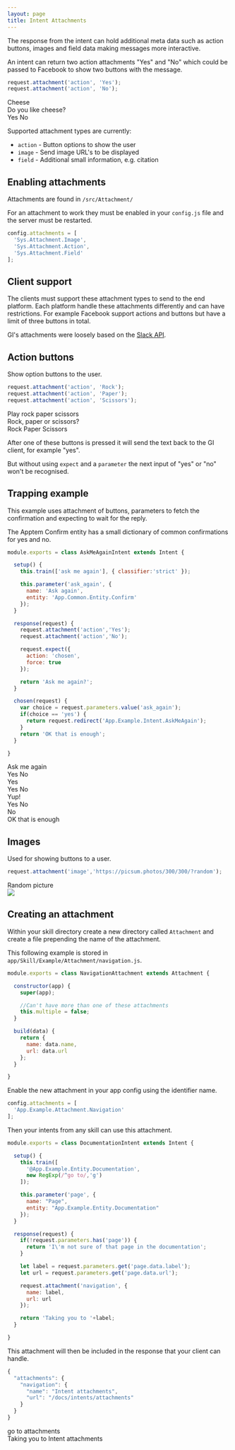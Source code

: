 ```yaml
---
layout: page
title: Intent Attachments
---
```


The response from the intent can hold additional meta data such as action buttons, images and field data making messages more interactive.

An intent can return two action attachments "Yes" and "No" which could be passed to Facebook to show two buttons with the message.

~~~javascript
request.attachment('action', 'Yes');
request.attachment('action', 'No');
~~~


<div class="chat" markdown="0">
  <div class="user"><span>Cheese</span></div>
  <div class="bot"><span>Do you like cheese?</span></div>
  <div class="attachment attachment-buttons">
    <span>Yes</span>
    <span>No</span>
  </div>
</div>



Supported attachment types are currently:

* `action` - Button options to show the user
* `image` - Send image URL's to be displayed
* `field` - Additional small information, e.g. citation


## Enabling attachments

Attachments are found in `/src/Attachment/`

For an attachment to work they must be enabled in your `config.js` file and the server must be restarted.

~~~javascript
config.attachments = [
  'Sys.Attachment.Image',
  'Sys.Attachment.Action',
  'Sys.Attachment.Field'
];
~~~





## Client support

The clients must support these attachment types to send to the end platform. Each platform handle these attachments differently and can have restrictions. For example Facebook support actions and buttons but have a limit of three buttons in total.

GI's attachments were loosely based on the [Slack API](https://api.slack.com/docs/message-attachments).





## Action buttons

Show option buttons to the user.

~~~javascript
request.attachment('action', 'Rock');
request.attachment('action', 'Paper');
request.attachment('action', 'Scissors');
~~~

<div class="chat" markdown="0">
  <div class="user"><span>Play rock paper scissors</span></div>
  <div class="bot"><span>Rock, paper or scissors?</span></div>
  <div class="attachment attachment-buttons">
    <span>Rock</span>
    <span>Paper</span>
    <span>Scissors</span>
  </div>
</div>

After one of these buttons is pressed it will send the text back to the GI client, for example "yes".

But without using `expect` and a `parameter` the next input of "yes" or "no" won't be recognised.





## Trapping example

This example uses attachment of buttons, parameters to fetch the confirmation and expecting to wait for the reply.

The Apptem Confirm entity has a small dictionary of common confirmations for yes and no.

~~~javascript
module.exports = class AskMeAgainIntent extends Intent {

  setup() {
    this.train(['ask me again'], { classifier:'strict' });

    this.parameter('ask_again', {
      name: 'Ask again',
      entity: 'App.Common.Entity.Confirm'
    });
  }

  response(request) {
    request.attachment('action','Yes');
    request.attachment('action','No');

    request.expect({
      action: 'chosen',
      force: true
    });

    return 'Ask me again?';
  }

  chosen(request) {
    var choice = request.parameters.value('ask_again');
    if(choice == 'yes') {
      return request.redirect('App.Example.Intent.AskMeAgain');
    }
    return 'OK that is enough';
  }

}
~~~


<div class="chat" markdown="0">
  <div class="user"><span>Ask me again</span></div>
  <div class="attachment attachment-buttons">
    <span>Yes</span>
    <span>No</span>
  </div>
  <div class="user"><span>Yes</span></div>
  <div class="attachment attachment-buttons">
    <span>Yes</span>
    <span>No</span>
  </div>
  <div class="user"><span>Yup!</span></div>
  <div class="attachment attachment-buttons">
    <span>Yes</span>
    <span>No</span>
  </div>
  <div class="user"><span>No</span></div>
  <div class="bot"><span>OK that is enough</span></div>
</div>


## Images

Used for showing buttons to a user.

~~~javascript
request.attachment('image','https://picsum.photos/300/300/?random');
~~~

<div class="chat" markdown="0">
  <div class="user"><span>Random picture</span></div>
  <div class="bot"><span><img src="https://picsum.photos/300/300/?random"></span></div>
</div>



## Creating an attachment

Within your skill directory create a new directory called `Attachment` and create a file prepending the name of the attachment.

This following example is stored in `app/Skill/Example/Attachment/navigation.js`.


~~~javascript
module.exports = class NavigationAttachment extends Attachment {

  constructor(app) {
    super(app);

    //Can't have more than one of these attachments
    this.multiple = false;
  }

  build(data) {
    return {
      name: data.name,
      url: data.url
    };
  }

}
~~~

Enable the new attachment in your app config using the identifier name.

~~~javascript
config.attachments = [
  'App.Example.Attachment.Navigation'
];
~~~

Then your intents from any skill can use this attachment.

~~~javascript
module.exports = class DocumentationIntent extends Intent {

  setup() {
    this.train([
      '@App.Example.Entity.Documentation',
      new RegExp(/^go to/,'g')
    ]);

    this.parameter('page', {
      name: "Page",
      entity: "App.Example.Entity.Documentation"
    });
  }

  response(request) {
    if(!request.parameters.has('page')) {
      return 'I\'m not sure of that page in the documentation';
    }

    let label = request.parameters.get('page.data.label');
    let url = request.parameters.get('page.data.url');

    request.attachment('navigation', {
      name: label,
      url: url
    });

    return 'Taking you to '+label;
  }

}
~~~

This attachment will then be included in the response that your client can handle.


~~~javascript
{
  "attachments": {
    "navigation": {
      "name": "Intent attachments",
      "url": "/docs/intents/attachments"
    }
  }
}
~~~


<div class="chat" markdown="0">
  <div class="user"><span>go to attachments</span></div>
  <div class="bot"><span>Taking you to Intent attachments</span></div>
</div>